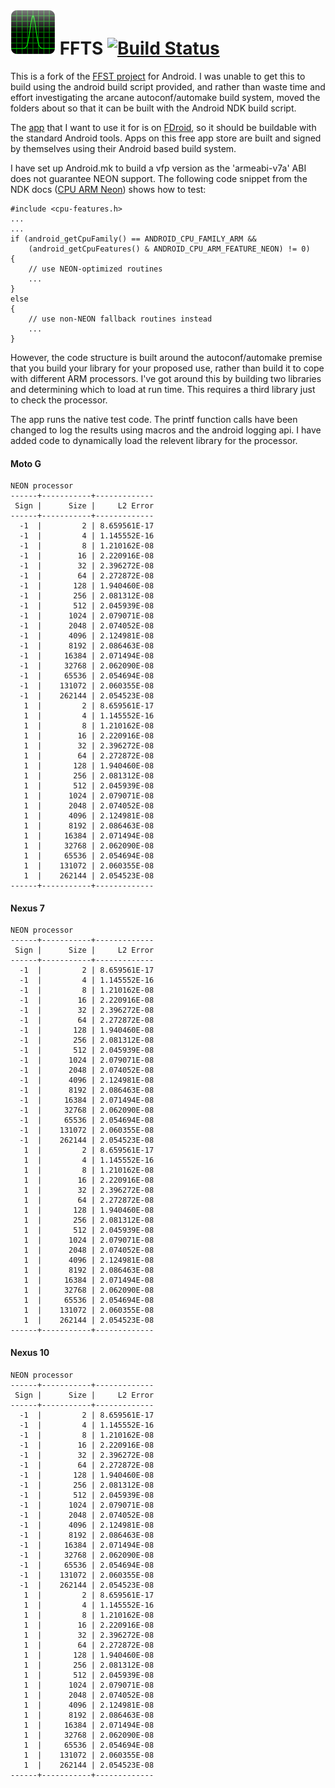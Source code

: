 # ![Logo](app/src/main/res/drawable-hdpi/ic_launcher.png) FFTS [![Build Status](https://travis-ci.org/billthefarmer/ffts-android.svg?branch=master)](https://travis-ci.org/billthefarmer/ffts-android)

This is a fork of the [FFST project](https://github.com/anthonix/ffts)
for Android. I was unable to get this to build using the android build
script provided, and rather than waste time and effort investigating
the arcane autoconf/automake build system, moved the folders about so
that it can be built with the Android NDK build script.

The [app](https://github.com/billthefarmer/scope) that I want to use
it for is on [FDroid](https://f-droid.org), so it should be buildable
with the standard Android tools. Apps on this free app store are built
and signed by themselves using their Android based build system.

I have set up Android.mk to build a vfp version as the 'armeabi-v7a'
ABI does not guarantee NEON support. The following code snippet from
the NDK docs
([CPU ARM Neon](http://www.kandroid.org/ndk/docs/CPU-ARM-NEON.html))
shows how to test:

    #include <cpu-features.h>
    ...
    ...
    if (android_getCpuFamily() == ANDROID_CPU_FAMILY_ARM &&
        (android_getCpuFeatures() & ANDROID_CPU_ARM_FEATURE_NEON) != 0)
    {
        // use NEON-optimized routines
        ...
    }
    else
    {
        // use non-NEON fallback routines instead
        ...
    }

However, the code structure is built around the autoconf/automake
premise that you build your library for your proposed use, rather than
build it to cope with different ARM processors. I've got around this
by building two libraries and determining which to load at run
time. This requires a third library just to check the processor.

The app runs the native test code. The printf function calls have been
changed to log the results using macros and the android logging api. I
have added code to dynamically load the relevent library for the
processor.

#### Moto G
	NEON processor
    ------+-----------+-------------
     Sign |      Size |     L2 Error
    ------+-----------+-------------
      -1  |         2 | 8.659561E-17
      -1  |         4 | 1.145552E-16
      -1  |         8 | 1.210162E-08
      -1  |        16 | 2.220916E-08
      -1  |        32 | 2.396272E-08
      -1  |        64 | 2.272872E-08
      -1  |       128 | 1.940460E-08
      -1  |       256 | 2.081312E-08
      -1  |       512 | 2.045939E-08
      -1  |      1024 | 2.079071E-08
      -1  |      2048 | 2.074052E-08
      -1  |      4096 | 2.124981E-08
      -1  |      8192 | 2.086463E-08
      -1  |     16384 | 2.071494E-08
      -1  |     32768 | 2.062090E-08
      -1  |     65536 | 2.054694E-08
      -1  |    131072 | 2.060355E-08
      -1  |    262144 | 2.054523E-08
       1  |         2 | 8.659561E-17
       1  |         4 | 1.145552E-16
       1  |         8 | 1.210162E-08
       1  |        16 | 2.220916E-08
       1  |        32 | 2.396272E-08
       1  |        64 | 2.272872E-08
       1  |       128 | 1.940460E-08
       1  |       256 | 2.081312E-08
       1  |       512 | 2.045939E-08
       1  |      1024 | 2.079071E-08
       1  |      2048 | 2.074052E-08
       1  |      4096 | 2.124981E-08
       1  |      8192 | 2.086463E-08
       1  |     16384 | 2.071494E-08
       1  |     32768 | 2.062090E-08
       1  |     65536 | 2.054694E-08
       1  |    131072 | 2.060355E-08
       1  |    262144 | 2.054523E-08
    ------+-----------+-------------
    
#### Nexus 7
	NEON processor
	------+-----------+-------------
     Sign |      Size |     L2 Error
    ------+-----------+-------------
      -1  |         2 | 8.659561E-17
      -1  |         4 | 1.145552E-16
      -1  |         8 | 1.210162E-08
      -1  |        16 | 2.220916E-08
      -1  |        32 | 2.396272E-08
      -1  |        64 | 2.272872E-08
      -1  |       128 | 1.940460E-08
      -1  |       256 | 2.081312E-08
      -1  |       512 | 2.045939E-08
      -1  |      1024 | 2.079071E-08
      -1  |      2048 | 2.074052E-08
      -1  |      4096 | 2.124981E-08
      -1  |      8192 | 2.086463E-08
      -1  |     16384 | 2.071494E-08
      -1  |     32768 | 2.062090E-08
      -1  |     65536 | 2.054694E-08
      -1  |    131072 | 2.060355E-08
      -1  |    262144 | 2.054523E-08
       1  |         2 | 8.659561E-17
       1  |         4 | 1.145552E-16
       1  |         8 | 1.210162E-08
       1  |        16 | 2.220916E-08
       1  |        32 | 2.396272E-08
       1  |        64 | 2.272872E-08
       1  |       128 | 1.940460E-08
       1  |       256 | 2.081312E-08
       1  |       512 | 2.045939E-08
       1  |      1024 | 2.079071E-08
       1  |      2048 | 2.074052E-08
       1  |      4096 | 2.124981E-08
       1  |      8192 | 2.086463E-08
       1  |     16384 | 2.071494E-08
       1  |     32768 | 2.062090E-08
       1  |     65536 | 2.054694E-08
       1  |    131072 | 2.060355E-08
       1  |    262144 | 2.054523E-08
    ------+-----------+-------------
    
#### Nexus 10
	NEON processor
	------+-----------+-------------
     Sign |      Size |     L2 Error
    ------+-----------+-------------
      -1  |         2 | 8.659561E-17
      -1  |         4 | 1.145552E-16
      -1  |         8 | 1.210162E-08
      -1  |        16 | 2.220916E-08
      -1  |        32 | 2.396272E-08
      -1  |        64 | 2.272872E-08
      -1  |       128 | 1.940460E-08
      -1  |       256 | 2.081312E-08
      -1  |       512 | 2.045939E-08
      -1  |      1024 | 2.079071E-08
      -1  |      2048 | 2.074052E-08
      -1  |      4096 | 2.124981E-08
      -1  |      8192 | 2.086463E-08
      -1  |     16384 | 2.071494E-08
      -1  |     32768 | 2.062090E-08
      -1  |     65536 | 2.054694E-08
      -1  |    131072 | 2.060355E-08
      -1  |    262144 | 2.054523E-08
       1  |         2 | 8.659561E-17
       1  |         4 | 1.145552E-16
       1  |         8 | 1.210162E-08
       1  |        16 | 2.220916E-08
       1  |        32 | 2.396272E-08
       1  |        64 | 2.272872E-08
       1  |       128 | 1.940460E-08
       1  |       256 | 2.081312E-08
       1  |       512 | 2.045939E-08
       1  |      1024 | 2.079071E-08
       1  |      2048 | 2.074052E-08
       1  |      4096 | 2.124981E-08
       1  |      8192 | 2.086463E-08
       1  |     16384 | 2.071494E-08
       1  |     32768 | 2.062090E-08
       1  |     65536 | 2.054694E-08
       1  |    131072 | 2.060355E-08
       1  |    262144 | 2.054523E-08
    ------+-----------+-------------
